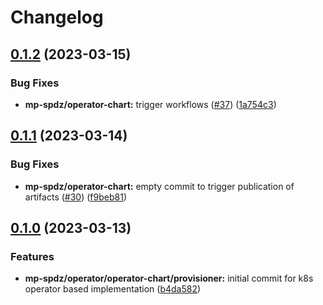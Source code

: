 # Changelog

## [0.1.2](https://github.com/carbynestack/klyshko/compare/mp-spdz-v0.1.1...mp-spdz-v0.1.2) (2023-03-15)


### Bug Fixes

* **mp-spdz/operator-chart:** trigger workflows ([#37](https://github.com/carbynestack/klyshko/issues/37)) ([1a754c3](https://github.com/carbynestack/klyshko/commit/1a754c336d4cef441b1cbcaeb4820d034c38b90e))

## [0.1.1](https://github.com/carbynestack/klyshko/compare/mp-spdz-v0.1.0...mp-spdz-v0.1.1) (2023-03-14)


### Bug Fixes

* **mp-spdz/operator-chart:** empty commit to trigger publication of artifacts ([#30](https://github.com/carbynestack/klyshko/issues/30)) ([f9beb81](https://github.com/carbynestack/klyshko/commit/f9beb81703fe8a14f568437cd29b7362381ae402))

## [0.1.0](https://github.com/carbynestack/klyshko/compare/mp-spdz-v0.0.1...mp-spdz-v0.1.0) (2023-03-13)


### Features

* **mp-spdz/operator/operator-chart/provisioner:** initial commit for k8s operator based implementation ([b4da582](https://github.com/carbynestack/klyshko/commit/b4da58202091eefcea3782070587f094d9dabb83))
